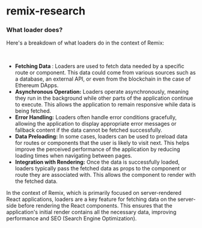 # remix-research

### What loader does?
Here's a breakdown of what loaders do in the context of Remix:

<br>

* <b>Fetching Data </b>: Loaders are used to fetch data needed by a specific route or component. This data could come from various sources such as a database, an external API, or even from the blockchain in the case of Ethereum DApps.
* <b>Asynchronous Operation:</b> Loaders operate asynchronously, meaning they run in the background while other parts of the application continue to execute. This allows the application to remain responsive while data is being fetched.
* <b>Error Handling:</b> Loaders often handle error conditions gracefully, allowing the application to display appropriate error messages or fallback content if the data cannot be fetched successfully.
* <b>Data Preloading:</b> In some cases, loaders can be used to preload data for routes or components that the user is likely to visit next. This helps improve the perceived performance of the application by reducing loading times when navigating between pages.
* <b>Integration with Rendering:</b> Once the data is successfully loaded, loaders typically pass the fetched data as props to the component or route they are associated with. This allows the component to render with the fetched data.




In the context of Remix, which is primarily focused on server-rendered React applications, loaders are a key feature for fetching data on the server-side before rendering the React components. This ensures that the application's initial render contains all the necessary data, improving performance and SEO (Search Engine Optimization).
